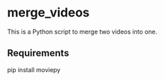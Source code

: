 # merge_videos
This is a Python script to merge two videos into one.

## Requirements
pip install moviepy
